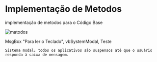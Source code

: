 # Implementação de Metodos
implementação de metodos para o Código Base


![matodos](https://github.com/Pedro260103/E-SOCIAL/assets/106125456/e218ac1e-b8f0-4334-bfd0-b79d2694a29a)






MsgBox "Para ler o Teclado", vbSystemModal, Teste

	Sistema modal; todos os aplicativos são suspensos até que o usuário responda à caixa de mensagem.
